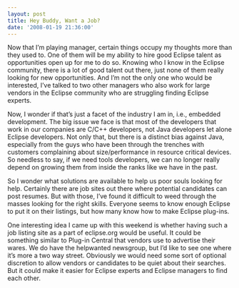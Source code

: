 ```yaml
---
layout: post
title: Hey Buddy, Want a Job?
date: '2008-01-19 21:36:00'
---
```



Now that I’m playing manager, certain things occupy my thoughts more than they used to. One of them will be my ability to hire good Eclipse talent as opportunities open up for me to do so. Knowing who I know in the Eclipse community, there is a lot of good talent out there, just none of them really looking for new opportunities. And I’m not the only one who would be interested, I’ve talked to two other managers who also work for large vendors in the Eclipse community who are struggling finding Eclipse experts.

Now, I wonder if that’s just a facet of the industry I am in, i.e., embedded development. The big issue we face is that most of the developers that work in our companies are C/C++ developers, not Java developers let alone Eclipse developers. Not only that, but there is a distinct bias against Java, especially from the guys who have been through the trenches with customers complaining about size/performance in resource critical devices. So needless to say, if we need tools developers, we can no longer really depend on growing them from inside the ranks like we have in the past.

So I wonder what solutions are available to help us poor souls looking for help. Certainly there are job sites out there where potential candidates can post resumes. But with those, I’ve found it difficult to weed through the masses looking for the right skills. Everyone seems to know enough Eclipse to put it on their listings, but how many know how to make Eclipse plug-ins.

One interesting idea I came up with this weekend is whether having such a job listing site as a part of eclipse.org would be useful. It could be something similar to Plug-in Central that vendors use to advertise their wares. We do have the helpwanted newsgroup, but I’d like to see one where it’s more a two way street. Obviously we would need some sort of optional discretion to allow vendors or candidates to be quiet about their searches. But it could make it easier for Eclipse experts and Eclipse managers to find each other.


